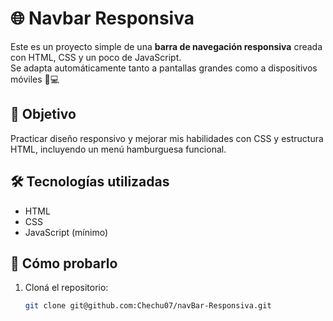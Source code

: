 # 🌐 Navbar Responsiva

Este es un proyecto simple de una **barra de navegación responsiva** creada con HTML, CSS y un poco de JavaScript.  
Se adapta automáticamente tanto a pantallas grandes como a dispositivos móviles 📱💻

## 🎯 Objetivo

Practicar diseño responsivo y mejorar mis habilidades con CSS y estructura HTML, incluyendo un menú hamburguesa funcional.

## 🛠️ Tecnologías utilizadas

- HTML
- CSS
- JavaScript (mínimo)

## 🧪 Cómo probarlo

1. Cloná el repositorio:
   ```bash
   git clone git@github.com:Chechu07/navBar-Responsiva.git
